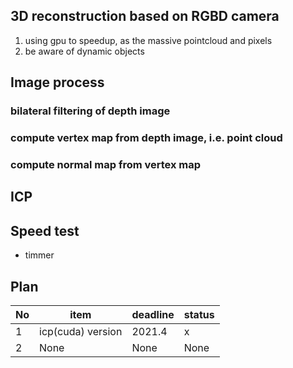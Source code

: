 ## 3D reconstruction based on RGBD camera
1. using gpu to speedup, as the massive pointcloud and pixels
2. be aware of dynamic objects
 
## Image process
### bilateral filtering of depth image 


### compute vertex map from depth image, i.e. point cloud

### compute normal map from vertex map

## ICP


## Speed test
- timmer


## Plan
| No  | item              | deadline | status |
| --- | ----------------- | -------- | ------ |
| 1   | icp(cuda) version | 2021.4   | x      |
| 2   | None              | None     | None   |